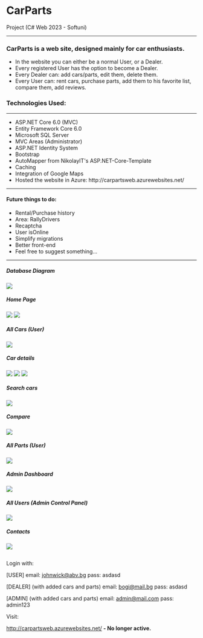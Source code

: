 <h1>CarParts</h1>

Project (C# Web 2023 - Softuni)

<hr/>
<h3>CarParts is a web site, designed mainly for car enthusiasts.</h3>
<ul>
<li> In the website you can either be a normal User, or a Dealer.</li>
<li> Every registered User has the option to become a Dealer.</li>
<li> Every Dealer can: add cars/parts, edit them, delete them.</li>
<li> Every User can: rent cars, purchase parts, add them to his favorite list, compare them, add reviews.</li>
</ul>


<h3>Technologies Used:</h3> 
<hr/>
<ul>
<li> ASP.NET Core 6.0 (MVC)</li>
<li> Entity Framework Core 6.0</li>
<li> Microsoft SQL Server </li>
<li> MVC Areas (Administrator)</li>
<li> ASP.NET Identity System </li>
<li> Bootstrap</li>
<li> AutoMapper from NikolayIT's ASP.NET-Core-Template</li>
<li> Caching</li>
<li> Integration of Google Maps</li>
<li> Hosted the website in Azure: http://carpartsweb.azurewebsites.net/ </li>
</ul>

<hr/>

<p>

<h4> Future things to do: </h4>
<ul>
<li>Rental/Purchase history</li>
<li>Area: RallyDrivers</li>
<li>Recaptcha</li>
<li>User isOnline</li>
<li>Simplify migrations</li>
<li>Better front-end</li>
<li>Feel free to suggest something...</li>
</ul>

</p>

<hr/>

<h5>Database Diagram</h5>
<img src="https://github.com/wavezM5/CarParts2023/blob/main/ImagesForReadMe/diagram.png"/>

<h5>Home Page</h5>
<img src="https://github.com/wavezM5/CarParts2023/blob/main/ImagesForReadMe/homepage1.png"/>
<img src="https://github.com/wavezM5/CarParts2023/blob/main/ImagesForReadMe/homepage2.png"/>

<h5>All Cars (User)</h5>
<img src="https://github.com/wavezM5/CarParts2023/blob/main/ImagesForReadMe/allcars_user.png"/>

<h5>Car details</h5>
<img src="https://github.com/wavezM5/CarParts2023/blob/main/ImagesForReadMe/cardetails.png"/>
<img src="https://github.com/wavezM5/CarParts2023/blob/main/ImagesForReadMe/details_user2.png"/>
<img src="https://github.com/wavezM5/CarParts2023/blob/main/ImagesForReadMe/details_user3.png"/>

<h5>Search cars</h5>
<img src="https://github.com/wavezM5/CarParts2023/blob/main/ImagesForReadMe/search_user.png"/>

<h5>Compare</h5>
<img src="https://github.com/wavezM5/CarParts2023/blob/main/ImagesForReadMe/compare.png"/>

<h5>All Parts (User)</h5>
<img src="https://github.com/wavezM5/CarParts2023/blob/main/ImagesForReadMe/allparts.png"/>

<h5>Admin Dashboard</h5>
<img src="https://github.com/wavezM5/CarParts2023/blob/main/ImagesForReadMe/adminarea.png"/>

<h5>All Users (Admin Control Panel)</h5>
<img src="https://github.com/wavezM5/CarParts2023/blob/main/ImagesForReadMe/admin2.png"/>

<h5>Contacts</h5>
<img src="https://github.com/wavezM5/CarParts2023/blob/main/ImagesForReadMe/contacts.png"/>

``````````````````````````````````````````
``````````````````````````````````````````
<p>
Login with:


[USER] 
email: johnwick@abv.bg
pass: asdasd

[DEALER] (with added cars and parts)
email: bogi@mail.bg
pass: asdasd

[ADMIN] (with added cars and parts)
email: admin@mail.com
pass: admin123

Visit:

http://carpartsweb.azurewebsites.net/ <b> - No longer active. </b>
</p>

